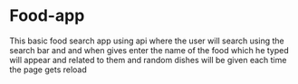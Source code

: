 # Food-app
This basic food search app using api where the user will search using the search bar and and when gives enter the name of the food which he typed will appear and related to them and random dishes will be given each time the page gets reload
